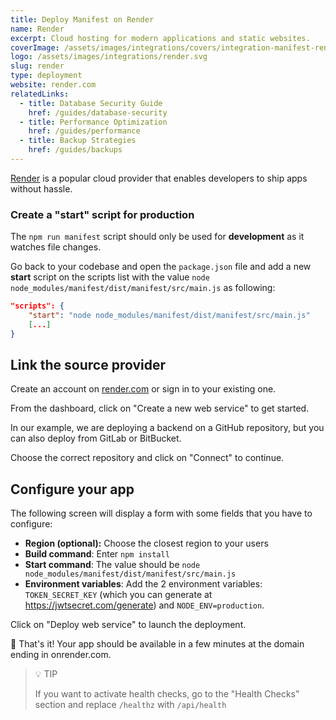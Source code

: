 ```yaml
---
title: Deploy Manifest on Render
name: Render
excerpt: Cloud hosting for modern applications and static websites.
coverImage: /assets/images/integrations/covers/integration-manifest-render.svg
logo: /assets/images/integrations/render.svg
slug: render
type: deployment
website: render.com
relatedLinks:
  - title: Database Security Guide
    href: /guides/database-security
  - title: Performance Optimization
    href: /guides/performance
  - title: Backup Strategies
    href: /guides/backups
---
```


[Render](https://render.com) is a popular cloud provider that enables developers to ship apps without hassle.

### Create a "start" script for production

The `npm run manifest` script should only be used for **development** as it watches file changes.

Go back to your codebase and open the `package.json` file and add a new **start** script on the scripts list with the value `node node_modules/manifest/dist/manifest/src/main.js` as following:

```json title="package.json"
"scripts": {
    "start": "node node_modules/manifest/dist/manifest/src/main.js"
    [...]
}
```

## Link the source provider

Create an account on [render.com](https://render.com) or sign in to your existing one.

From the dashboard, click on "Create a new web service" to get started.

In our example, we are deploying a backend on a GitHub repository, but you can also deploy from GitLab or BitBucket.

Choose the correct repository and click on "Connect" to continue.

## Configure your app

The following screen will display a form with some fields that you have to configure:

- **Region (optional):** Choose the closest region to your users
- **Build command**: Enter `npm install`
- **Start command**: The value should be `node node_modules/manifest/dist/manifest/src/main.js`
- **Environment variables**: Add the 2 environment variables: `TOKEN_SECRET_KEY` (which you can generate at https://jwtsecret.com/generate) and `NODE_ENV=production`.

Click on "Deploy web service" to launch the deployment.

🎉 That's it! Your app should be available in a few minutes at the domain ending in onrender.com.

> 💡 TIP
>
> If you want to activate health checks, go to the "Health Checks" section and replace `/healthz` with `/api/health`
